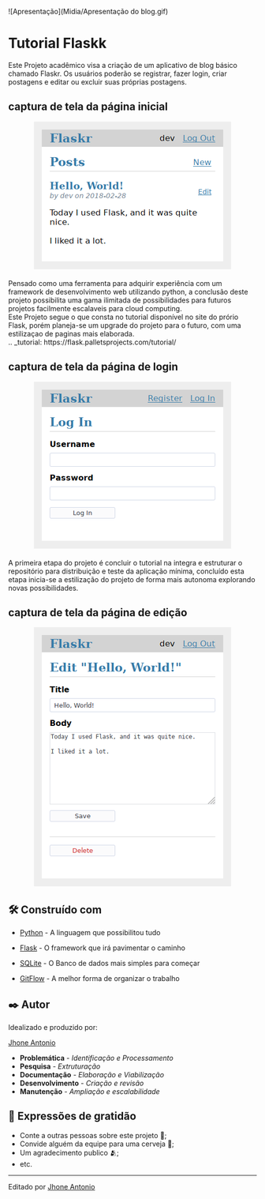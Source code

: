 ![Apresentação](Midia/Apresentação do blog.gif)


# Tutorial Flaskk

Este Projeto acadêmico visa a criação de um aplicativo de blog básico chamado Flaskr. Os usuários poderão se registrar, fazer login, criar postagens e editar ou excluir suas próprias postagens.



## captura de tela da página inicial

<div align="center">
    <img src="Img/flaskr_index.jpg"></br>
</div>

<br/>
Pensado como uma ferramenta para adquirir experiência com um framework de desenvolvimento web utilizando python, a conclusão deste projeto possibilita uma gama ilimitada de possibilidades para futuros projetos facilmente escalaveis para cloud computing.

<br/>
Este Projeto segue o que consta no tutorial disponível no site do prório Flask, porém planeja-se um upgrade do projeto para o futuro, com uma estilizaçao de paginas mais elaborada.

<br/>
.. _tutorial: https://flask.palletsprojects.com/tutorial/

## captura de tela da página de login


<div align="center">
    <img src="Img/flaskr_login.jpg"></br>
</div>

<br/>
A primeira etapa do projeto é concluir o tutorial na integra e estruturar o repositório para distribuição e teste da aplicação mínima, concluído esta etapa inicia-se a estilização do projeto de forma mais autonoma explorando novas possibilidades.


## captura de tela da página de edição

<div align="center">
    <img src="Img/flaskr_edit.jpg"></br>
</div>

## 🛠️ Construído com

* [Python](https://www.python.org/) - A linguagem que possibilitou tudo

* [Flask](https://flask.palletsprojects.com/en/3.0.x/) - O framework que irá pavimentar o caminho

* [SQLite](https://www.sqlite.org/) - O Banco de dados mais simples para começar

* [GitFlow](https://pypi.org/project/gitflow/) - A melhor forma de organizar o trabalho

## ✒️ Autor

Idealizado e produzido por:

[Jhone Antonio](https://github.com/EbonyWizard4)

* **Problemática** - *Identificação e Processamento*
* **Pesquisa** - *Extruturação*
* **Documentação** - *Elaboração e Viabilização*
* **Desenvolvimento** - *Criação e revisão*
* **Manutenção** - *Ampliação e escalabilidade*

## 🎁 Expressões de gratidão

* Conte a outras pessoas sobre este projeto 📢;
* Convide alguém da equipe para uma cerveja 🍺;
* Um agradecimento publico 🫂;
* etc.


---
Editado por [Jhone Antonio](www.linkedin.com/in/antoniojhone)

